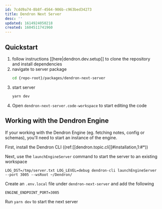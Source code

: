 ```yaml
---
id: 7cdd9a74-8b8f-4564-906b-c963bed34273
title: Dendron Next Server
desc: ''
updated: 1614924050218
created: 1604511741960
---
```

## Quickstart

1. follow instructions [[here|dendron.dev.setup]] to clone the repository and install dependencies
2. navigate to server package
   ```bash
   cd {repo-root}/packages/dendron-next-server
   ```
3. start server
   ```bash
   yarn dev
   ```
4. Open `dendron-next-server.code-workspace` to start editing the code

## Working with the Dendron Engine

If your working with the Dendron Engine (eg. fetching notes, config or schemas), you'll need to start an instance of the engine.

First, install the Dendron CLI
((ref:[[dendron.topic.cli]]#installation,1:#*))

Next, use the `launchEngineServer` command to start the server to an existing workspace

```
LOG_DST=/tmp/server.txt LOG_LEVEL=debug dendron-cli launchEngineServer --port 3005 --wsRoot ~/Dendron/
```

Create an `.env.local` file under `dendron-next-server` and add the following 

```
ENGINE_ENDPOINT_PORT=3005
```

Run `yarn dev` to start the next server 

